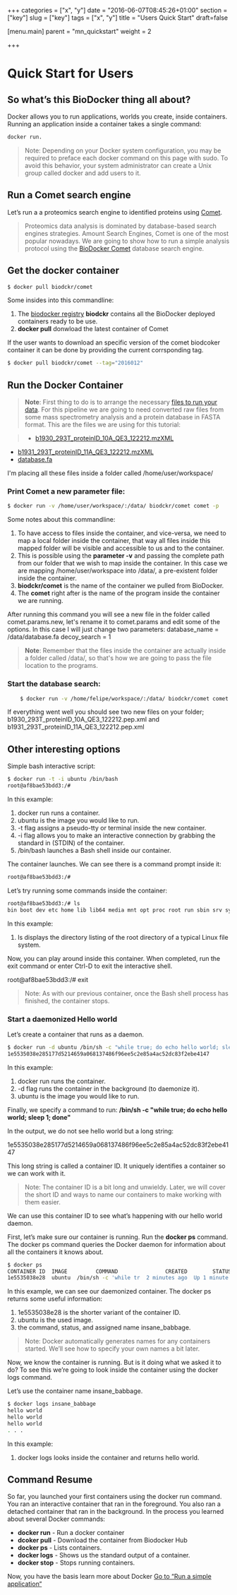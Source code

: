 +++
categories = ["x", "y"]
date = "2016-06-07T08:45:26+01:00"
section = ["key"]
slug = ["key"]
tags = ["x", "y"]
title = "Users Quick Start"
draft=false

[menu.main]
	parent = "mn_quickstart"
	weight = 2

+++

# Quick Start for Users

## So what’s this BioDocker thing all about?

Docker allows you to run applications, worlds you create, inside containers. 
Running an application inside a container takes a single command: 

```bash
docker run.
```

>Note: Depending on your Docker system configuration, you may be required to preface each docker command on this page with sudo.
To avoid this behavior, your system administrator can create a Unix group called docker and add users to it.

## Run a Comet search engine

Let’s run a a proteomics search engine to identified proteins using [Comet](http://comet-ms.sourceforge.net/).

>Proteomics data analysis is dominated by database-based search engines strategies.
Amount Search Engines, Comet is one of the most popular nowadays. 
We are going to show how to run a simple analysis protocol using the [BioDocker Comet](https://github.com/BioDocker/containers/tree/master/Comet) database
search engine. 

## Get the docker container

```bash
$ docker pull biodckr/comet
```

Some insides into this commandline:

1. The [biodocker registry](/biodocker-registry/) **biodckr** contains all the BioDocker deployed containers ready to be use. 
2. **docker pull** donwload the latest container of Comet

If the user wants to download an specific version of the comet biodcoker container it can be done by providing the current corrsponding tag. 

```bash
$ docker pull biodckr/comet --tag="2016012" 
```


## Run the Docker Container 

>**Note**: First thing to do is to arrange the necessary [files to run your data](/biodocker-input-output/). 
For this pipeline we are going to need converted raw files from some mass spectrometry analysis and a protein
database in FASTA format. This are the files we are using for this tutorial:

>- [b1930_293T_proteinID_10A_QE3_122212.mzXML]()
- [b1931_293T_proteinID_11A_QE3_122212.mzXML]()
- [database.fa]()

I'm placing all these files inside a folder called /home/user/workspace/

### Print Comet a new parameter file:

```bash
$ docker run -v /home/user/workspace/:/data/ biodckr/comet comet -p
```

Some notes about this commandline:

1. To have access to files inside the container, and vice-versa, we need to map a local folder inside the container,
that way all files inside this mapped folder will be visible and accessible to us and to the container.
2. This is possible using the **parameter -v** and passing the complete path from our folder that we wish to map inside the container. In this case we are mapping /home/user/workspace into /data/, a pre-existent folder inside the container.
3. **biodckr/comet** is the name of the container we pulled from BioDocker. 
4. The **comet** right after is the name of the program inside the container we are running.

After running this command you will see a new file in the folder called comet.params.new,
let's rename it to comet.params and edit some of the options.
In this case I will just change two parameters:
database_name = /data/database.fa
decoy_search = 1

>**Note**: Remember that the files inside the container are actually inside a folder called /data/, 
so that's how we are going to pass the file location to the programs.

### Start the database search:

```bash
    $ docker run -v /home/felipe/workspace/:/data/ biodckr/comet comet -Pcomet.params b1930_293T_proteinID_10A_QE3_122212.mzXML b1931_293T_proteinID_11A_QE3_122212.mzXML
```

If everything went well you should see two new files on your folder; b1930_293T_proteinID_10A_QE3_122212.pep.xml and b1931_293T_proteinID_11A_QE3_122212.pep.xml

## Other interesting options

Simple bash interactive script:

```bash 
$ docker run -t -i ubuntu /bin/bash
root@af8bae53bdd3:/#
```

In this example:

1. docker run runs a container.
2. ubuntu is the image you would like to run.
3. -t flag assigns a pseudo-tty or terminal inside the new container.
4. -i flag allows you to make an interactive connection by grabbing the standard in (STDIN) of the container.
5. /bin/bash launches a Bash shell inside our container.

The container launches. We can see there is a command prompt inside it:

```bash
root@af8bae53bdd3:/#
```

Let’s try running some commands inside the container:

```bash
root@af8bae53bdd3:/# ls
bin boot dev etc home lib lib64 media mnt opt proc root run sbin srv sys tmp usr var
```
In this example:

1. ls displays the directory listing of the root directory of a typical Linux file system.

Now, you can play around inside this container. When completed, run the exit command or enter Ctrl-D to exit the interactive shell.

root@af8bae53bdd3:/# exit

>Note: As with our previous container, once the Bash shell process has finished, the container stops.

### Start a daemonized Hello world

Let’s create a container that runs as a daemon.

```bash
$ docker run -d ubuntu /bin/sh -c "while true; do echo hello world; sleep 1; done"
1e5535038e285177d5214659a068137486f96ee5c2e85a4ac52dc83f2ebe4147
```

In this example:

1. docker run runs the container.
2. -d flag runs the container in the background (to daemonize it).
3. ubuntu is the image you would like to run.

Finally, we specify a command to run: **/bin/sh -c "while true; do echo hello world; sleep 1; done"**

In the output, we do not see hello world but a long string:

1e5535038e285177d5214659a068137486f96ee5c2e85a4ac52dc83f2ebe4147

This long string is called a container ID. It uniquely identifies a container so we can work with it.

>Note: The container ID is a bit long and unwieldy. Later, we will cover the short ID and ways to name our containers to make working with them easier.

We can use this container ID to see what’s happening with our hello world daemon.

First, let’s make sure our container is running. Run the **docker ps** command. The docker ps command queries the Docker daemon for information about all the containers it knows about.
```bash
$ docker ps
CONTAINER ID  IMAGE         COMMAND               CREATED        STATUS       PORTS NAMES
1e5535038e28  ubuntu  /bin/sh -c 'while tr  2 minutes ago  Up 1 minute        insane_babbage
```

In this example, we can see our daemonized container. The docker ps returns some useful information:

1. 1e5535038e28 is the shorter variant of the container ID.
2. ubuntu is the used image.
3. the command, status, and assigned name insane_babbage.

> Note: Docker automatically generates names for any containers started. We’ll see how to specify your own names a bit later.

Now, we know the container is running. But is it doing what we asked it to do? To see this we’re going to look inside the container using the docker logs command.

Let’s use the container name insane_babbage.

```bash
$ docker logs insane_babbage
hello world
hello world
hello world
. . .
```

In this example:

1. docker logs looks inside the container and returns hello world.

## Command Resume

So far, you launched your first containers using the docker run command. You ran an interactive container that ran in the foreground. You also ran a detached container that ran in the background. In the process you learned about several Docker commands:

- **docker run**  - Run a docker container 
- **dcoker pull** - Download the container from Biodocker Hub
- **docker ps**   - Lists containers.
- **docker logs** - Shows us the standard output of a container.
- **docker stop** - Stops running containers.

Now, you have the basis learn more about Docker [Go to “Run a simple application“](https://docs.docker.com/engine/userguide/containers/usingdocker/)